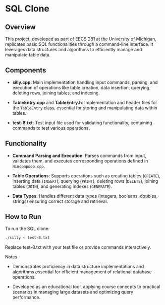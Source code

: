 # SQL Clone

## Overview
This project, developed as part of EECS 281 at the University of Michigan, replicates basic SQL functionalities through a command-line interface. It leverages data structures and algorithms to efficiently manage and manipulate table data.

## Components
- **silly.cpp**: Main implementation handling input commands, parsing, and execution of operations like table creation, data insertion, querying, deleting rows, joining tables, and indexing.
  
- **TableEntry.cpp** and **TableEntry.h**: Implementation and header files for the `TableEntry` class, essential for storing and manipulating data within tables.
  
- **test-8.txt**: Test input file used for validating functionality, containing commands to test various operations.

## Functionality
- **Command Parsing and Execution**: Parses commands from input, validates them, and executes corresponding operations defined in `Nincompoop.cpp`.
  
- **Table Operations**: Supports operations such as creating tables (`CREATE`), inserting data (`INSERT`), querying (`PRINT`), deleting rows (`DELETE`), joining tables (`JOIN`), and generating indexes (`GENERATE`).
  
- **Data Types**: Handles different data types (integers, booleans, doubles, strings) ensuring correct storage and retrieval.

## How to Run
To run the SQL clone:
```bash
./silly < test-8.txt
```

Replace test-8.txt with your test file or provide commands interactively.

Notes

- Demonstrates proficiency in data structure implementations and algorithms essential for efficient management of relational database operations.

- Developed as an educational tool, applying course concepts to practical scenarios in managing large datasets and optimizing query performance.

